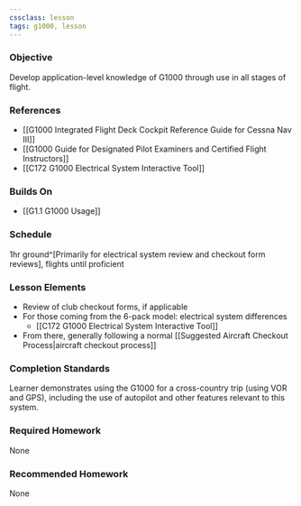 ```yaml
---
cssclass: lesson
tags: g1000, lesson
---
```

### Objective
Develop application-level knowledge of G1000 through use in all stages of flight.

### References
- [[G1000 Integrated Flight Deck Cockpit Reference Guide for Cessna Nav III]]
- [[G1000 Guide for Designated Pilot Examiners and Certified Flight Instructors]]
- [[C172 G1000 Electrical System Interactive Tool]]

### Builds On
- [[G1.1 G1000 Usage]]

### Schedule
1hr ground^[Primarily for electrical system review and checkout form reviews], flights until proficient

### Lesson Elements
- Review of club checkout forms, if applicable
- For those coming from the 6-pack model: electrical system differences
	- [[C172 G1000 Electrical System Interactive Tool]]
- From there, generally following a normal [[Suggested Aircraft Checkout Process|aircraft checkout process]]

### Completion Standards
Learner demonstrates using the G1000 for a cross-country trip (using VOR and GPS), including the use of autopilot and other features relevant to this system.

### Required Homework
None

### Recommended Homework 
None